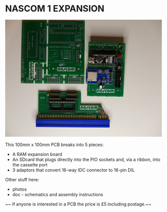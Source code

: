 # NASCOM 1 EXPANSION

![multi_pcb.jpg](photos/multi_pcb.jpg?raw=true "Multi-PCB")

This 100mm x 100mm PCB breaks into 5 pieces:

* A RAM expansion board
* An SDcard that plugs directly into the PIO sockets and, via a ribbon, into the cassette port
* 3 adaptors that convert 16-way IDC connector to 16-pin DIL

Other stuff here:

* photos
* doc - schematics and assembly instructions


~~ If anyone is interested in a PCB the price is £5 including postage.~~
